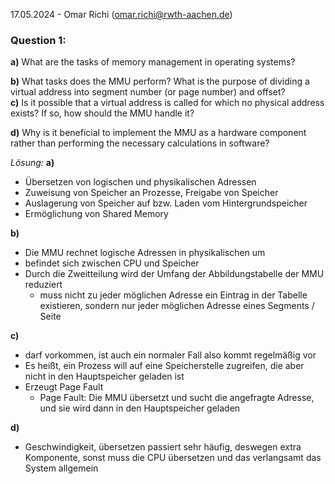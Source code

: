 17.05.2024 - Omar Richi (omar.richi@rwth-aachen.de)

### Question 1:

**a)** What are the tasks of memory management in operating systems? 

**b)** What tasks does the MMU perform? What is the purpose of dividing a virtual address into segment number (or page number) and offset?  
**c)** Is it possible that a virtual address is called for which no physical address exists? If so, how should the MMU handle it? 

**d)** Why is it beneficial to implement the MMU as a hardware component rather than performing the necessary calculations in software?

*Lösung:*
**a)**
- Übersetzen von logischen und physikalischen Adressen
- Zuweisung von Speicher an Prozesse, Freigabe von Speicher
- Auslagerung von Speicher auf bzw. Laden vom Hintergrundspeicher
- Ermöglichung von Shared Memory

**b)**
- Die MMU rechnet logische Adressen in physikalischen um
- befindet sich zwischen CPU und Speicher
- Durch die Zweitteilung wird der Umfang der Abbildungstabelle der MMU reduziert
	- muss nicht zu jeder möglichen Adresse ein Eintrag in der Tabelle existieren, sondern nur jeder möglichen Adresse eines Segments / Seite

**c)**
- darf vorkommen, ist auch ein normaler Fall also kommt regelmäßig vor
- Es heißt, ein Prozess will auf eine Speicherstelle zugreifen, die aber nicht in den Hauptspeicher geladen ist
- Erzeugt Page Fault
	- Page Fault: Die MMU übersetzt und sucht die angefragte Adresse, und sie wird dann in den Hauptspeicher geladen

**d)**
- Geschwindigkeit, übersetzen passiert sehr häufig, deswegen extra Komponente, sonst muss die CPU übersetzen und das verlangsamt das System allgemein